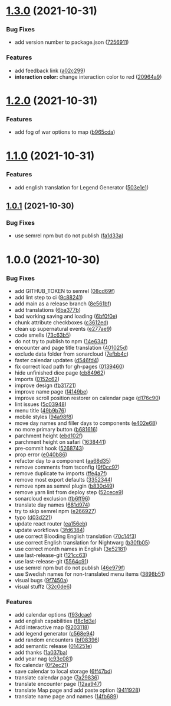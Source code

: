 # [1.3.0](https://github.com/syradar/yxans-klagan/compare/v1.2.0...v1.3.0) (2021-10-31)


### Bug Fixes

* add version number to package.json ([7256911](https://github.com/syradar/yxans-klagan/commit/72569113776188457a672ca96c190f080c2a1851))


### Features

* add feedback link ([a02c299](https://github.com/syradar/yxans-klagan/commit/a02c2997174d108995783c46317616e5a7caa579))
* **interaction color:** change interaction color to red ([20964a9](https://github.com/syradar/yxans-klagan/commit/20964a95a62b86054b8f10250e45e6988194bfcf))

# [1.2.0](https://github.com/syradar/yxans-klagan/compare/v1.1.0...v1.2.0) (2021-10-31)


### Features

* add fog of war options to map ([b965cda](https://github.com/syradar/yxans-klagan/commit/b965cdacc6963420137e607d914a361d803e831b))

# [1.1.0](https://github.com/syradar/yxans-klagan/compare/v1.0.1...v1.1.0) (2021-10-31)


### Features

* add english translation for Legend Generator ([503e1e1](https://github.com/syradar/yxans-klagan/commit/503e1e1a6ddaf0a4c542448cb1fc352b41fb9134))

## [1.0.1](https://github.com/syradar/yxans-klagan/compare/v1.0.0...v1.0.1) (2021-10-30)


### Bug Fixes

* use semrel npm but do not publish ([fa1d33a](https://github.com/syradar/yxans-klagan/commit/fa1d33a44864331adbf5b44043af6118820855fa))

# 1.0.0 (2021-10-30)


### Bug Fixes

* add GITHUB_TOKEN to semrel ([08cd69f](https://github.com/syradar/yxans-klagan/commit/08cd69f385b136233515de0512935751bcc0e282))
* add lint step to ci ([9c88241](https://github.com/syradar/yxans-klagan/commit/9c88241a9af72e2c0dc1ca3d456a02ce2ca11df6))
* add main as a release branch ([8e561bf](https://github.com/syradar/yxans-klagan/commit/8e561bf5d86f68b992075cfed20126456878ec30))
* add translations ([6ba377b](https://github.com/syradar/yxans-klagan/commit/6ba377beb555ba854395aa00d25b0a52ee293e83))
* bad working saving and loading ([6bf0f0e](https://github.com/syradar/yxans-klagan/commit/6bf0f0e51c53759e716d6afb1d9929a784a5aad7))
* chunk attribute checkboxes ([c3612ed](https://github.com/syradar/yxans-klagan/commit/c3612ed366796a59c938101762e0d4c01100c99d))
* clean up supernatural events ([e277ae9](https://github.com/syradar/yxans-klagan/commit/e277ae95bee27f2a672af474e8c80f0cc900c57d))
* code smells ([73c63b5](https://github.com/syradar/yxans-klagan/commit/73c63b56726ab708c3180a35921bf8fd3e6abd0f))
* do not try to publish to npm ([14e634f](https://github.com/syradar/yxans-klagan/commit/14e634f85bf3522dfe1ffcfdad78df7a590cb53a))
* encounter and page title translation ([401025d](https://github.com/syradar/yxans-klagan/commit/401025d60f149d63e6e37d350753053c828e2908))
* exclude data folder from sonarcloud ([7efbb4c](https://github.com/syradar/yxans-klagan/commit/7efbb4cd496ecc43fdacfbaff82d54d07bd727d2))
* faster calendar updates ([d546fd4](https://github.com/syradar/yxans-klagan/commit/d546fd4df1d8790923a9ada0b8f93e505682f85a))
* fix correct load path for gh-pages ([0139460](https://github.com/syradar/yxans-klagan/commit/01394601239509a0dc3e17feb3541d725dc61ae9))
* hide unfinished dice page ([cb84962](https://github.com/syradar/yxans-klagan/commit/cb84962a0bb569688ebecf5cc519fd7177ab5c3a))
* imports ([0152c62](https://github.com/syradar/yxans-klagan/commit/0152c62668c2b5c556b310e015dd9c2fb30c21bc))
* improve design ([fb31721](https://github.com/syradar/yxans-klagan/commit/fb317210f04c4394fce827f659dc68af16189bb6))
* improve name page ([f4149be](https://github.com/syradar/yxans-klagan/commit/f4149bed0685d1c6e9d427447de411db76075145))
* improve scroll position restorer on calendar page ([d176c90](https://github.com/syradar/yxans-klagan/commit/d176c904c2776a7ec70fc61a787bfd7b61829fed))
* lint issues ([5c03948](https://github.com/syradar/yxans-klagan/commit/5c03948c877a278f89552cf9c13363444a446bd0))
* menu title ([49b9b76](https://github.com/syradar/yxans-klagan/commit/49b9b76080e66acad7b7023b47659dcd0e63862e))
* mobile styles ([94a98f8](https://github.com/syradar/yxans-klagan/commit/94a98f85d70a69ba6ff006394ae8c8a18f623f71))
* move day names and filler days to components ([e402e68](https://github.com/syradar/yxans-klagan/commit/e402e6899206912d536d5146116b90219be9dec2))
* no more primary button ([b681616](https://github.com/syradar/yxans-klagan/commit/b68161697481d5a694e0ec997a8bb0d9fe36e70a))
* parchment height ([ebd102f](https://github.com/syradar/yxans-klagan/commit/ebd102fa3c3fb2c9c555965ae707939f2a2668c7))
* parchment height on safari ([1638441](https://github.com/syradar/yxans-klagan/commit/163844131af3923601282b50ec0fd9aa88022628))
* pre-commit hook ([5268743](https://github.com/syradar/yxans-klagan/commit/5268743bd2c5f6c06f6f6675418622d4609b94e0))
* prop error ([e040b86](https://github.com/syradar/yxans-klagan/commit/e040b86c4ab8101587918593d6d9a121490ea7f1))
* refactor day to a component ([aa68d35](https://github.com/syradar/yxans-klagan/commit/aa68d35ad012148d027926eb8cdc274263a353f9))
* remove comments from tsconfig ([9f0cc97](https://github.com/syradar/yxans-klagan/commit/9f0cc971f50c8c3dbbcecd283a01d7d38618a1fc))
* remove duplicate tw imports ([ffe4a7f](https://github.com/syradar/yxans-klagan/commit/ffe4a7ff5e15426e67ae1293e64cba7c7f6a5272))
* remove most export defaults ([3352344](https://github.com/syradar/yxans-klagan/commit/3352344f2e589cd5b970abb48fe8605dc0e37119))
* remove npm as semrel plugin ([b830d49](https://github.com/syradar/yxans-klagan/commit/b830d4905474def43bb62653e5fe181bf58420ab))
* remove yarn lint from deploy step ([52cece9](https://github.com/syradar/yxans-klagan/commit/52cece934956926bb51a06848ce7a6a565b0a4af))
* sonarcloud exclusion ([fb6ff96](https://github.com/syradar/yxans-klagan/commit/fb6ff9612a5724327057809bccfd76617e381c22))
* translate day names ([681d974](https://github.com/syradar/yxans-klagan/commit/681d97478260852373f3f5e7c59ae2a003349cd8))
* try to skip semrel npm ([e266927](https://github.com/syradar/yxans-klagan/commit/e2669273c1c7c80407a28f343a12482d90c5701d))
* typo ([d03d221](https://github.com/syradar/yxans-klagan/commit/d03d221ec02858ce1dea8647a8e39f91d22d9d0e))
* update react router ([ea156eb](https://github.com/syradar/yxans-klagan/commit/ea156eb9963619b2ebc4e637fa5dd4d3994504a5))
* update workflows ([3fd6384](https://github.com/syradar/yxans-klagan/commit/3fd63841fe9f5f42759491ca6838276a35eda885))
* use correct Blooding English translation ([70c14f3](https://github.com/syradar/yxans-klagan/commit/70c14f39b43248f4c86e36ed586420effb94f367))
* use correct English translation for Nightwarg ([b30fb05](https://github.com/syradar/yxans-klagan/commit/b30fb05b99d09c91ff0a9770ef80957caf4ef3c0))
* use correct month names in English ([3e52181](https://github.com/syradar/yxans-klagan/commit/3e5218198d06a30147760eb30d4a5f1581163b95))
* use last-release-git ([121cc63](https://github.com/syradar/yxans-klagan/commit/121cc634d4295a061f3122a5f9d8be4933c56f99))
* use last-release-git ([5564c91](https://github.com/syradar/yxans-klagan/commit/5564c91ad796d9093a1fcabcce5a56cef9559b3f))
* use semrel npm but do not publish ([46e979f](https://github.com/syradar/yxans-klagan/commit/46e979f4c1d9a4bc544dcdfaadf4b0595ef85489))
* use Swedish names for non-translated menu items ([3898b51](https://github.com/syradar/yxans-klagan/commit/3898b519cbfd4393efdc50fa589fd2cb52e6d0cc))
* visual bugs ([9f7450a](https://github.com/syradar/yxans-klagan/commit/9f7450a4eb0c577dcd1cf4d7a2415dec9802180a))
* visual stuffz ([32c0de6](https://github.com/syradar/yxans-klagan/commit/32c0de6144fb09f5bdf92f1317e6257b0d4b71dc))


### Features

* add calendar options ([f93dcae](https://github.com/syradar/yxans-klagan/commit/f93dcaedb3bb6f75c39421896680581ccf590ea5))
* add english capabilities ([f8c1d3e](https://github.com/syradar/yxans-klagan/commit/f8c1d3ec34adea77e74aabc332155727bd5b7bfe))
* Add interactive map ([9203118](https://github.com/syradar/yxans-klagan/commit/9203118cac15ae42b908877e3c6e144279bf44dd))
* add legend generator ([c568e94](https://github.com/syradar/yxans-klagan/commit/c568e94e46a2c530458d4887687563879febcbb0))
* add random encounters ([bf08396](https://github.com/syradar/yxans-klagan/commit/bf08396079b6a01af05add4db120ee7c14dab824))
* add semantic release ([014251e](https://github.com/syradar/yxans-klagan/commit/014251ee515e3baabddeca7281e7ad33f4ab0019))
* add thanks ([1a037ba](https://github.com/syradar/yxans-klagan/commit/1a037babc14c6cb04ccc461e3d05705be1e9cf9c))
* add year nag ([c93c081](https://github.com/syradar/yxans-klagan/commit/c93c081fca8aa2f762956c86d6b6bf9e97f7e66a))
* fix calendar ([0f2ec21](https://github.com/syradar/yxans-klagan/commit/0f2ec2154046a419b9384a0a68a352271335795e))
* save calendar to local storage ([6ff47bd](https://github.com/syradar/yxans-klagan/commit/6ff47bdf884ecc46e6ef9d4e87314305fe17e6d1))
* translate calendar page ([7a29836](https://github.com/syradar/yxans-klagan/commit/7a298363e411c0071f222f457c042e6c3ffb5130))
* translate encounter page ([12aa947](https://github.com/syradar/yxans-klagan/commit/12aa947db44c67138662088e4f927ec54f4778c9))
* translate Map page and add paste option ([9411928](https://github.com/syradar/yxans-klagan/commit/94119288004467872435413db879e9acc80d0e93))
* translate name page and names ([14fb689](https://github.com/syradar/yxans-klagan/commit/14fb689415e07334bd4ade3db451205614648a86))
